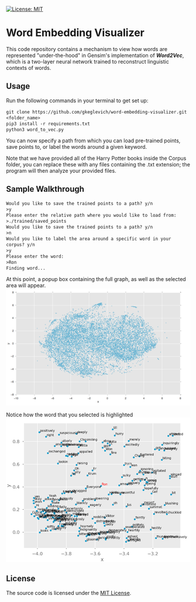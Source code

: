 [![License: MIT](https://img.shields.io/badge/License-MIT-yellow.svg)](https://opensource.org/licenses/MIT)
# Word Embedding Visualizer

This code repository contains a mechanism to view how words are represented "under-the-hood" in Gensim's implementation of ***Word2Vec***, which is a two-layer neural network trained to reconstruct linguistic contexts of words.

## Usage
Run the following commands in your terminal to get set up:
```
git clone https://github.com/gkeglevich/word-embedding-visualizer.git <folder_name>
pip3 install -r requirements.txt
python3 word_to_vec.py
```

You can now specify a path from which you can load pre-trained points, save points to, or label the words around a given keyword.

Note that we have provided all of the Harry Potter books inside the Corpus folder, you can replace these with any files containing the .txt extension; the program will then analyze your provided files.

## Sample Walkthrough
```
Would you like to save the trained points to a path? y/n
>y
Please enter the relative path where you would like to load from:
>./trained/saved_points
Would you like to save the trained points to a path? y/n
>n
Would you like to label the area around a specific word in your corpus? y/n
>y
Please enter the word:
>Ron
Finding word...
```
At this point, a popup box containing the full graph, as well as the selected area will appear.
![Alt Text](./Screenshots/fullgraph.png "Full graph")

Notice how the word that you selected is highlighted
![Alt Text](./Screenshots/found_ron.png "Ron Highlighted")

## License
The source code is licensed under the [MIT License](LICENSE).
